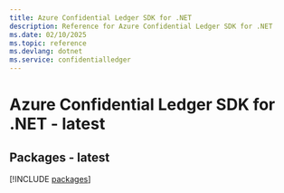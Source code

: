 ```yaml
---
title: Azure Confidential Ledger SDK for .NET
description: Reference for Azure Confidential Ledger SDK for .NET
ms.date: 02/10/2025
ms.topic: reference
ms.devlang: dotnet
ms.service: confidentialledger
---
```

# Azure Confidential Ledger SDK for .NET - latest
## Packages - latest
[!INCLUDE [packages](confidential-ledger-index.md)]